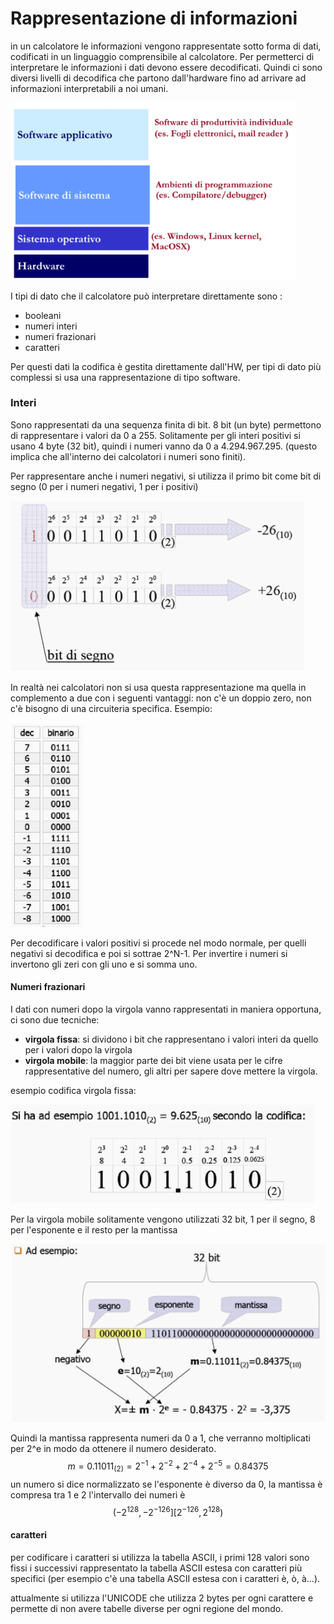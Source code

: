 # Rappresentazione di informazioni

in un calcolatore le informazioni vengono rappresentate sotto forma di dati, codificati in un linguaggio comprensibile al calcolatore. Per permetterci di interpretare le informazioni i dati devono essere decodificati. Quindi ci sono diversi livelli di decodifica che partono dall'hardware fino ad arrivare ad informazioni interpretabili a noi umani. 

<img src=".\image\image-20201212104918251.png" alt="image-20201212104918251" style="zoom:79%;" />

I tipi di dato che il calcolatore può interpretare direttamente sono :

* booleani 
* numeri interi
* numeri frazionari
* caratteri

Per questi dati la codifica è gestita direttamente dall'HW, per tipi di dato più complessi si usa una rappresentazione di tipo software. 

### Interi 

Sono rappresentati da una sequenza finita di bit. 8 bit (un byte) permettono di rappresentare i valori da 0 a 255. Solitamente per gli interi positivi si usano 4 byte (32 bit), quindi i numeri vanno da 0 a 4.294.967.295. (questo implica che all'interno dei calcolatori i numeri sono finiti).

Per rappresentare anche i numeri negativi, si utilizza il primo bit come bit di segno (0 per i numeri negativi, 1 per i positivi)

![](\image\image-20201212110945997.png)

In realtà nei calcolatori non si usa questa rappresentazione ma quella in complemento a due con i seguenti vantaggi: non c'è un doppio zero, non c'è bisogno di una circuiteria specifica. Esempio: 

![](.\image\image-20201212111232217.png)

Per decodificare i valori positivi si procede nel modo normale, per quelli negativi si decodifica e poi si sottrae 2^N-1. Per invertire i numeri si invertono gli zeri con gli uno e si somma uno.

#### Numeri frazionari

I dati con numeri dopo la virgola vanno rappresentati in maniera opportuna, ci sono due tecniche: 

* **virgola fissa**: si dividono i bit che rappresentano i valori interi da quello per i valori dopo la virgola
* **virgola mobile**: la maggior parte dei bit viene usata per le cifre rappresentative del numero, gli altri per sapere dove mettere la virgola. 

esempio codifica virgola fissa:

![](.\image\image-20201212112345743.png)

Per la virgola mobile solitamente vengono utilizzati 32 bit, 1 per il segno, 8 per l'esponente e il resto per la mantissa

![](.\image\image-20201212112608865.png)

Quindi la mantissa rappresenta numeri da 0 a 1, che verranno moltiplicati per 2^e in modo da ottenere il numero desiderato.
$$
m=0.11011_{(2)} =  2^{-1}+2^{-2}+2^{-4}+2^{-5} = 0.84375
$$
un numero si dice normalizzato se l'esponente è diverso da 0, la mantissa è compresa tra 1 e 2 l'intervallo dei numeri è 
$$
(-2^{128}, -2^{-126}][2^{-126}, 2^{128})
$$

#### caratteri

per codificare i caratteri si utilizza la tabella ASCII, i primi 128 valori sono fissi i successivi rappresentato la tabella ASCII estesa con caratteri più specifici (per esempio c'è una tabella ASCII estesa con i caratteri è, ò, à...). 

attualmente si utilizza l'UNICODE che utilizza 2 bytes per ogni carattere e permette di non avere tabelle diverse per ogni regione del mondo. 
